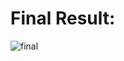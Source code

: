 # Final Result:

![final](https://user-images.githubusercontent.com/46994109/110215415-b1b9b580-7ecf-11eb-8de1-80c9d65b8468.jpeg)
